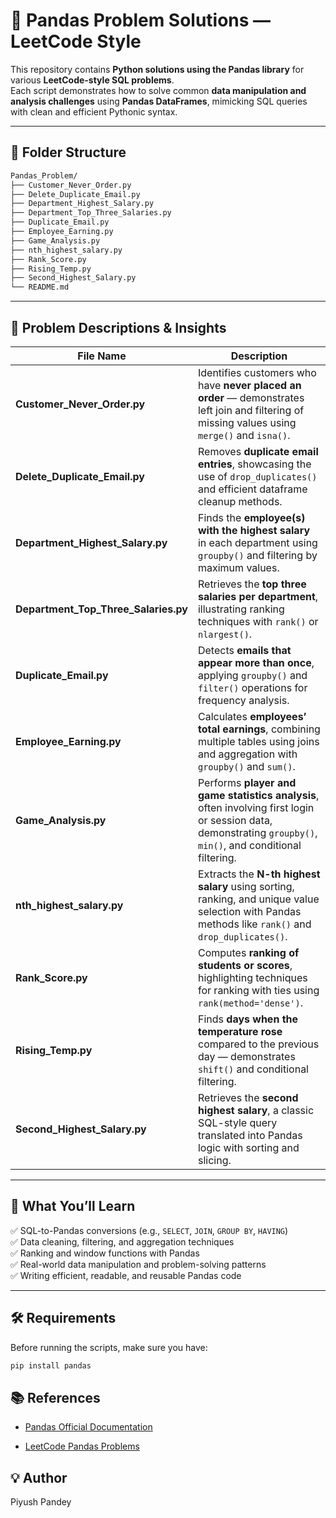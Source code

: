 # 🐼 Pandas Problem Solutions — LeetCode Style

This repository contains **Python solutions using the Pandas library** for various **LeetCode-style SQL problems**.  
Each script demonstrates how to solve common **data manipulation and analysis challenges** using **Pandas DataFrames**, mimicking SQL queries with clean and efficient Pythonic syntax.

---

## 📂 Folder Structure

```bash
Pandas_Problem/
├── Customer_Never_Order.py
├── Delete_Duplicate_Email.py
├── Department_Highest_Salary.py
├── Department_Top_Three_Salaries.py
├── Duplicate_Email.py
├── Employee_Earning.py
├── Game_Analysis.py
├── nth_highest_salary.py
├── Rank_Score.py
├── Rising_Temp.py
├── Second_Highest_Salary.py
└── README.md
```

---

## 📘 Problem Descriptions & Insights

| File Name | Description |
|------------|-------------|
| **Customer_Never_Order.py** | Identifies customers who have **never placed an order** — demonstrates left join and filtering of missing values using `merge()` and `isna()`. |
| **Delete_Duplicate_Email.py** | Removes **duplicate email entries**, showcasing the use of `drop_duplicates()` and efficient dataframe cleanup methods. |
| **Department_Highest_Salary.py** | Finds the **employee(s) with the highest salary** in each department using `groupby()` and filtering by maximum values. |
| **Department_Top_Three_Salaries.py** | Retrieves the **top three salaries per department**, illustrating ranking techniques with `rank()` or `nlargest()`. |
| **Duplicate_Email.py** | Detects **emails that appear more than once**, applying `groupby()` and `filter()` operations for frequency analysis. |
| **Employee_Earning.py** | Calculates **employees’ total earnings**, combining multiple tables using joins and aggregation with `groupby()` and `sum()`. |
| **Game_Analysis.py** | Performs **player and game statistics analysis**, often involving first login or session data, demonstrating `groupby()`, `min()`, and conditional filtering. |
| **nth_highest_salary.py** | Extracts the **N-th highest salary** using sorting, ranking, and unique value selection with Pandas methods like `rank()` and `drop_duplicates()`. |
| **Rank_Score.py** | Computes **ranking of students or scores**, highlighting techniques for ranking with ties using `rank(method='dense')`. |
| **Rising_Temp.py** | Finds **days when the temperature rose** compared to the previous day — demonstrates `shift()` and conditional filtering. |
| **Second_Highest_Salary.py** | Retrieves the **second highest salary**, a classic SQL-style query translated into Pandas logic with sorting and slicing. |

---

## 🧠 What You’ll Learn

✅ SQL-to-Pandas conversions (e.g., `SELECT`, `JOIN`, `GROUP BY`, `HAVING`)  
✅ Data cleaning, filtering, and aggregation techniques  
✅ Ranking and window functions with Pandas  
✅ Real-world data manipulation and problem-solving patterns  
✅ Writing efficient, readable, and reusable Pandas code

---

## 🛠️ Requirements

Before running the scripts, make sure you have:

```bash
pip install pandas
```

## 📚 References

- [Pandas Official Documentation](https://pandas.pydata.org/docs/)

- [LeetCode Pandas Problems](https://leetcode.com/problemset/database/?topicSlugs=pandas)

## 💡 Author

Piyush Pandey
